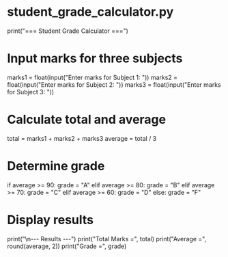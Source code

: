 # student_grade_calculator.py

print("=== Student Grade Calculator ===")

# Input marks for three subjects
marks1 = float(input("Enter marks for Subject 1: "))
marks2 = float(input("Enter marks for Subject 2: "))
marks3 = float(input("Enter marks for Subject 3: "))

# Calculate total and average
total = marks1 + marks2 + marks3
average = total / 3

# Determine grade
if average >= 90:
    grade = "A"
elif average >= 80:
    grade = "B"
elif average >= 70:
    grade = "C"
elif average >= 60:
    grade = "D"
else:
    grade = "F"

# Display results
print("\n--- Results ---")
print("Total Marks =", total)
print("Average =", round(average, 2))
print("Grade =", grade)
